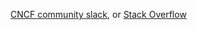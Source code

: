[CNCF community slack](https://slack.cncf.io/), or [Stack Overflow](https://stackoverflow.com/questions/tagged/docker+registry)
